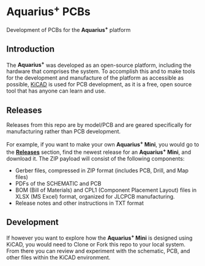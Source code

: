 # Aquarius<sup>+</sup> PCBs
Development of PCBs for the **Aquarius<sup>+</sup>** platform

## Introduction
The **Aquarius<sup>+</sup>** was developed as an open-source platform, including the hardware that comprises the system. To accomplish this and to make tools for the development and manufacture of the platform as accessible as possible, [KiCAD](https://github.com/KiCad/kicad-source-mirror) is used for PCB development, as it is a free, open source tool that has anyone can learn and use.

## Releases
Releases from this repo are by model/PCB and are geared specifically for manufacturing rather than PCB development.

For example, if you want to make your own **Aquarius<sup>+</sup> Mini**, you would go to the [**Releases**](https://github.com/1stage/aquarius-plus-pcbs/releases) section, find the newest release for an **Aquarius<sup>+</sup> Mini**, and download it. The ZIP payload will consist of the following components:
 * Gerber files, compressed in ZIP format (includes PCB, Drill, and Map files)
 * PDFs of the SCHEMATIC and PCB
 * BOM (Bill of Materials) and CPL1 (Component Placement Layout) files in XLSX (MS Excel) format, organized for JLCPCB manufacturing.
 * Release notes and other instructions in TXT format

## Development
If however you want to explore how the **Aquarius<sup>+</sup> Mini** is designed using KiCAD, you would need to Clone or Fork this repo to your local system. From there you can review and experiment with the schematic, PCB, and other files within the KiCAD environment.
